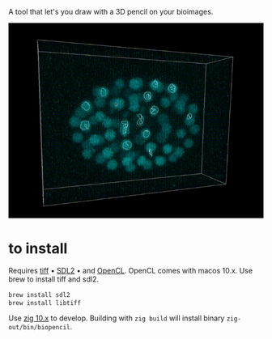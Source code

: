 A tool that let's you draw with a 3D pencil on your bioimages.

![Demo gif](demo.gif)

# to install

Requires [tiff](http://www.libtiff.org/libtiff.html) • [SDL2](https://wiki.libsdl.org/APIByCategory) • and [OpenCL](https://registry.khronos.org/OpenCL/specs/2.2/html/OpenCL_C.html#image-coordinates).
OpenCL comes with macos 10.x. 
Use brew to install tiff and sdl2.
```
brew install sdl2
brew install libtiff
```
Use [zig 10.x](https://ziglang.org/download/) to develop.
Building with `zig build` will install binary `zig-out/bin/biopencil`.



